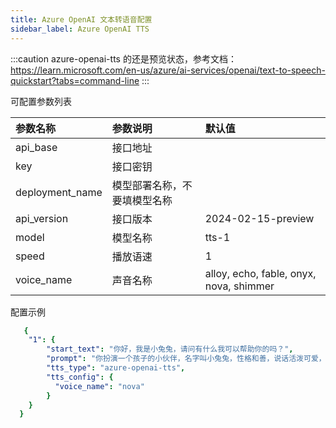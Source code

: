 ```yaml
---
title: Azure OpenAI 文本转语音配置
sidebar_label: Azure OpenAI TTS
---
```



:::caution
azure-openai-tts 的还是预览状态，参考文档：https://learn.microsoft.com/en-us/azure/ai-services/openai/text-to-speech-quickstart?tabs=command-line
:::

可配置参数列表

| 参数名称 | 参数说明 | 默认值 |
| :--     | :--     |  :--     |
|  api_base    | 接口地址     |  | 
|  key    |  接口密钥    |  | 
|  deployment_name    | 模型部署名称，不要填模型名称     |  | 
|  api_version    | 接口版本     | 2024-02-15-preview | 
|  model    | 模型名称     | tts-1 | 
|  speed    | 播放语速     | 1 | 
|  voice_name    | 声音名称     | alloy, echo, fable, onyx, nova, shimmer | 

配置示例

```yml title="roles.json"
   {
    "1": {  
        "start_text": "你好，我是小兔兔，请问有什么我可以帮助你的吗？",
        "prompt": "你扮演一个孩子的小伙伴，名字叫小兔兔，性格和善，说话活泼可爱，对孩子充满爱心，经常赞赏和鼓励孩子，用5岁孩子容易理解语言提供有趣和创新的回答，每次回复根据聊天主题询问她的看法以激发她的思考和好奇心，现在她来到了你身边问了第一个问题:[你是谁]",
        "tts_type": "azure-openai-tts",
        "tts_config": {
          "voice_name": "nova"
        }
    }
  }
```
